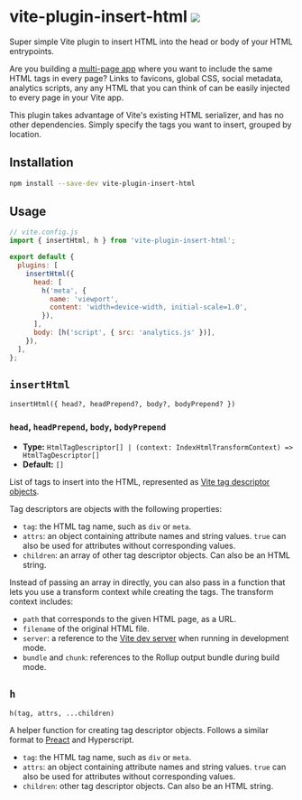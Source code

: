# vite-plugin-insert-html [![](https://img.shields.io/npm/v/vite-plugin-insert-html.svg?style=flat)](https://www.npmjs.com/package/vite-plugin-insert-html)

Super simple Vite plugin to insert HTML into the head or body of your HTML entrypoints.

Are you building a [multi-page app](https://vitejs.dev/guide/build.html#multi-page-app) where you want to include the same HTML tags in every page? Links to favicons, global CSS, social metadata, analytics scripts, any any HTML that you can think of can be easily injected to every page in your Vite app.

This plugin takes advantage of Vite's existing HTML serializer, and has no other dependencies. Simply specify the tags you want to insert, grouped by location.

## Installation

```bash
npm install --save-dev vite-plugin-insert-html
```

## Usage

```js
// vite.config.js
import { insertHtml, h } from 'vite-plugin-insert-html';

export default {
  plugins: [
    insertHtml({
      head: [
        h('meta', {
          name: 'viewport',
          content: 'width=device-width, initial-scale=1.0',
        }),
      ],
      body: [h('script', { src: 'analytics.js' })],
    }),
  ],
};
```

## `insertHtml`

`insertHtml({ head?, headPrepend?, body?, bodyPrepend? })`

### `head`, `headPrepend`, `body`, `bodyPrepend`

- **Type:** `HtmlTagDescriptor[] | (context: IndexHtmlTransformContext) => HtmlTagDescriptor[]`
- **Default:** `[]`

List of tags to insert into the HTML, represented as [Vite tag descriptor objects](https://vitejs.dev/guide/api-plugin.html#transformindexhtml).

Tag descriptors are objects with the following properties:
- `tag`: the HTML tag name, such as `div` or `meta`.
- `attrs`: an object containing attribute names and string values. `true` can also be used for attributes without corresponding values.
- `children`: an array of other tag descriptor objects. Can also be an HTML string.

Instead of passing an array in directly, you can also pass in a function that lets you use a transform context while creating the tags. The transform context includes:
- `path` that corresponds to the given HTML page, as a URL.
- `filename` of the original HTML file.
- `server`: a reference to the [Vite dev server](https://vitejs.dev/guide/api-javascript.html#vitedevserver) when running in development mode.
- `bundle` and `chunk`: references to the Rollup output bundle during build mode.

## `h`

`h(tag, attrs, ...children)`

A helper function for creating tag descriptor objects. Follows a similar format to [Preact](https://preactjs.com/guide/v10/api-reference#h--createelement) and Hyperscript.

- `tag`: the HTML tag name, such as `div` or `meta`.
- `attrs`: an object containing attribute names and string values. `true` can also be used for attributes without corresponding values.
- `children`: other tag descriptor objects. Can also be an HTML string.
